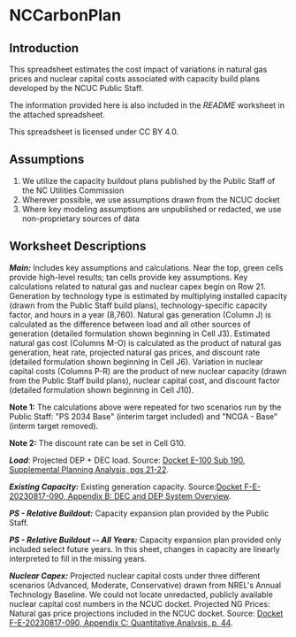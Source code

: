# NCCarbonPlan

## Introduction
This spreadsheet estimates the cost impact of variations in natural gas prices and nuclear capital costs associated with capacity build plans developed by the NCUC Public Staff.

The information provided here is also included in the _README_ worksheet in the attached spreadsheet.

This spreadsheet is licensed under CC BY 4.0.

## Assumptions
1. We utilize the capacity buildout plans published by the Public Staff of the NC Utilities Commission
2. Wherever possible, we use assumptions drawn from the NCUC docket
3. Where key modeling assumptions are unpublished or redacted, we use non-proprietary sources of data

## Worksheet Descriptions
**_Main:_** Includes key assumptions and calculations. Near the top, green cells provide high-level results; tan cells provide key assumptions. Key calculations related to natural gas and nuclear capex begin on Row 21. Generation by technology type is estimated by multiplying installed capacity (drawn from the Public Staff build plans), technology-specific capacity factor, and hours in a year (8,760). Natural gas generation (Column J) is calculated as the difference between load and all other sources of generation (detailed formulation shown beginning in Cell J3). Estimated natural gas cost (Columns M-O) is calculated as the product of natural gas generation, heat rate, projected natural gas prices, and discount rate (detailed formulation shown beginning in Cell J6). Variation in nuclear capital costs (Columns P-R) are the product of new nuclear capacity (drawn from the Public Staff build plans), nuclear capital cost, and discount factor (detailed formulation shown beginning in Cell J10).

**Note 1:** The calculations above were repeated for two scenarios run by the Public Staff:  "PS 2034 Base" (interim target included) and "NCGA - Base" (interm target removed).

**Note 2:** The discount rate can be set in Cell G10.

**_Load_**: Projected DEP + DEC load. Source: [Docket E-100 Sub 190, Supplemental Planning Analysis, pgs 21-22](https://starw1.ncuc.gov/NCUC/ViewFile.aspx?Id=bfb12788-90ea-4352-97d6-3f3a7134b5ad).

**_Existing Capacity:_** Existing generation capacity. Source:[Docket F-E-20230817-090, Appendix B: DEC and DEP System Overview](https://starw1.ncuc.gov/NCUC/ViewFile.aspx?Id=b05e0100-1874-4db0-89f3-958afd4617ce).

**_PS - Relative Buildout:_** Capacity expansion plan provided by the Public Staff.

**_PS - Relative Buildout -- All Years:_** Capacity expansion plan provided only included select future years. In this sheet, changes in capacity are linearly interpreted to fill in the missing years.

**_Nuclear Capex:_** Projected nuclear capital costs under three different scenarios (Advanced, Moderate, Conservative) drawn from NREL's Annual Technology Baseline. We could not locate unredacted, publicly available nuclear capital cost numbers in the NCUC docket.
Projected NG Prices: Natural gas price projections included in the NCUC docket. Source: [Docket F-E-20230817-090, Appendix C: Quantitative Analysis, p. 44](https://starw1.ncuc.gov/NCUC/ViewFile.aspx?Id=0ef8dbf4-5fd9-4441-9110-b5d778e7437e). 

